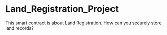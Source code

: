 # Land_Registration_Project
This smart contract is about Land Registration. How can you securely store land records? 

